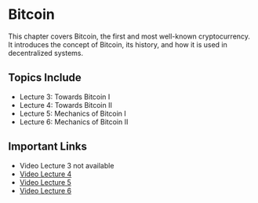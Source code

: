 # Bitcoin

This chapter covers Bitcoin, the first and most well-known cryptocurrency. It introduces the concept of Bitcoin, its history, and how it is used in decentralized systems.

## Topics Include

- Lecture 3: Towards Bitcoin I
- Lecture 4: Towards Bitcoin II
- Lecture 5: Mechanics of Bitcoin I
- Lecture 6: Mechanics of Bitcoin II

## Important Links

- Video Lecture 3 not available
- [Video Lecture 4](https://wse.zoom.us/rec/share/kdTRzqg2YK0B_MHKqm5_rAeCVziEKiIV0XBni5gjXIP60dM-Gu3Al1XGXWNroRJi.gB85Q-L-lIZilVsO?startTime=1725897433000)
- [Video Lecture 5](https://wse.zoom.us/rec/share/0Gu87q0kotNhgW79mmcyMc3-ssNjDqbRGtzYR_VABHcA73MjBeMJXfbQEe9UMQxn.Iyia0FpMlhA8vZVp?startTime=1726070163000)
- [Video Lecture 6](https://wse.zoom.us/rec/share/ThOKUWb7hOEZb64edgK7fYjhxToDO1D5A3XYO1VL1aR3luM3hcpjEViKp9jo7RB5.qT1RKLY-PUtIyXCA?startTime=1726502450000)
